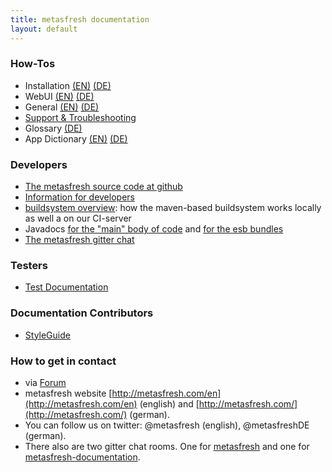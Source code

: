 ```yaml
---
title: metasfresh documentation
layout: default
---
```


### How-Tos

- Installation [(EN)](pages/installation/index_en)  [(DE)](pages/installation/index_de)
- WebUI [(EN)](pages/webui/index_en) [(DE)](pages/webui/index_de)
- General [(EN)](pages/howto/index_en) [(DE)](pages/howto/index_de)
- [Support & Troubleshooting](pages/support/index_en)
- Glossary [(DE)](pages/glossary/index_de)
- App Dictionary [(EN)](pages/appldictionary/index_en) [(DE)](pages/appdictionary/index_de)

### Developers
  - [The metasfresh source code at github](https://github.com/metasfresh/metasfresh)
  - [Information for developers](pages/developers/index_en)
  - [buildsystem overview](pages/infrastructure/ci_en): how the maven-based buildsystem works locally as well a on our CI-server
  - Javadocs [for the "main" body of code](http://metasfresh.com/javadoc/metasfresh-master/) and [for the esb bundles](http://metasfresh.com/javadoc/metasfresh-esb-master/)
  - [The metasfresh gitter chat](https://gitter.im/metasfresh/metasfresh)

### Testers
  - [Test Documentation](pages/tests/index_en)

### Documentation Contributors  
- [StyleGuide](https://github.com/metasfresh/metasfresh-documentation/blob/master/StyleGuide.md)

### How to get in contact

* via [Forum](http://forum.metasfresh.org)
* metasfresh website [http://metasfresh.com/en](http://metasfresh.com/en) (english) and [http://metasfresh.com/](http://metasfresh.com/) (german).
* You can follow us on twitter: @metasfresh (english), @metasfreshDE (german).
* There also are two gitter chat rooms. One for [metasfresh](https://gitter.im/metasfresh/metasfresh) and one for [metasfresh-documentation](https://gitter.im/metasfresh/metasfresh-documentation).
